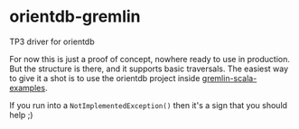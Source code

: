 # orientdb-gremlin
TP3 driver for orientdb

For now this is just a proof of concept, nowhere ready to use in production. But the structure is there, and it
supports basic traversals. The easiest way to give it a shot is to use the orientdb project inside
[gremlin-scala-examples]([https://github.com/mpollmeier/gremlin-scala-examples).

If you run into a `NotImplementedException()` then it's a sign that you should help ;)
